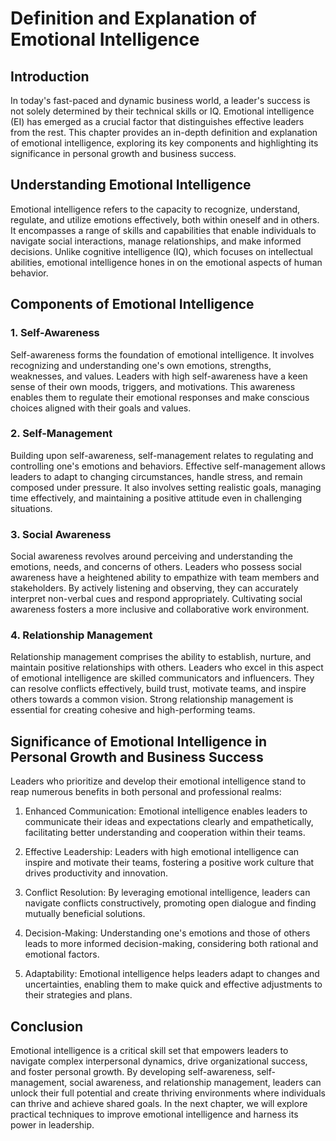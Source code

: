 Definition and Explanation of Emotional Intelligence
===============================================================

Introduction
------------

In today's fast-paced and dynamic business world, a leader's success is not solely determined by their technical skills or IQ. Emotional intelligence (EI) has emerged as a crucial factor that distinguishes effective leaders from the rest. This chapter provides an in-depth definition and explanation of emotional intelligence, exploring its key components and highlighting its significance in personal growth and business success.

Understanding Emotional Intelligence
------------------------------------

Emotional intelligence refers to the capacity to recognize, understand, regulate, and utilize emotions effectively, both within oneself and in others. It encompasses a range of skills and capabilities that enable individuals to navigate social interactions, manage relationships, and make informed decisions. Unlike cognitive intelligence (IQ), which focuses on intellectual abilities, emotional intelligence hones in on the emotional aspects of human behavior.

Components of Emotional Intelligence
------------------------------------

### 1. Self-Awareness

Self-awareness forms the foundation of emotional intelligence. It involves recognizing and understanding one's own emotions, strengths, weaknesses, and values. Leaders with high self-awareness have a keen sense of their own moods, triggers, and motivations. This awareness enables them to regulate their emotional responses and make conscious choices aligned with their goals and values.

### 2. Self-Management

Building upon self-awareness, self-management relates to regulating and controlling one's emotions and behaviors. Effective self-management allows leaders to adapt to changing circumstances, handle stress, and remain composed under pressure. It also involves setting realistic goals, managing time effectively, and maintaining a positive attitude even in challenging situations.

### 3. Social Awareness

Social awareness revolves around perceiving and understanding the emotions, needs, and concerns of others. Leaders who possess social awareness have a heightened ability to empathize with team members and stakeholders. By actively listening and observing, they can accurately interpret non-verbal cues and respond appropriately. Cultivating social awareness fosters a more inclusive and collaborative work environment.

### 4. Relationship Management

Relationship management comprises the ability to establish, nurture, and maintain positive relationships with others. Leaders who excel in this aspect of emotional intelligence are skilled communicators and influencers. They can resolve conflicts effectively, build trust, motivate teams, and inspire others towards a common vision. Strong relationship management is essential for creating cohesive and high-performing teams.

Significance of Emotional Intelligence in Personal Growth and Business Success
------------------------------------------------------------------------------

Leaders who prioritize and develop their emotional intelligence stand to reap numerous benefits in both personal and professional realms:

1. Enhanced Communication: Emotional intelligence enables leaders to communicate their ideas and expectations clearly and empathetically, facilitating better understanding and cooperation within their teams.

2. Effective Leadership: Leaders with high emotional intelligence can inspire and motivate their teams, fostering a positive work culture that drives productivity and innovation.

3. Conflict Resolution: By leveraging emotional intelligence, leaders can navigate conflicts constructively, promoting open dialogue and finding mutually beneficial solutions.

4. Decision-Making: Understanding one's emotions and those of others leads to more informed decision-making, considering both rational and emotional factors.

5. Adaptability: Emotional intelligence helps leaders adapt to changes and uncertainties, enabling them to make quick and effective adjustments to their strategies and plans.

Conclusion
----------

Emotional intelligence is a critical skill set that empowers leaders to navigate complex interpersonal dynamics, drive organizational success, and foster personal growth. By developing self-awareness, self-management, social awareness, and relationship management, leaders can unlock their full potential and create thriving environments where individuals can thrive and achieve shared goals. In the next chapter, we will explore practical techniques to improve emotional intelligence and harness its power in leadership.

